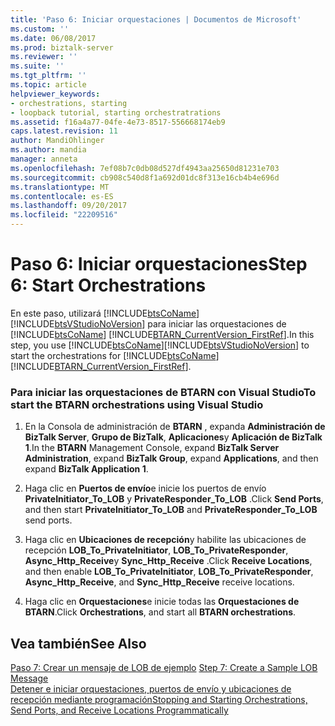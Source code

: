 ```yaml
---
title: 'Paso 6: Iniciar orquestaciones | Documentos de Microsoft'
ms.custom: ''
ms.date: 06/08/2017
ms.prod: biztalk-server
ms.reviewer: ''
ms.suite: ''
ms.tgt_pltfrm: ''
ms.topic: article
helpviewer_keywords:
- orchestrations, starting
- loopback tutorial, starting orchestratrations
ms.assetid: f16a4a77-04fe-4e73-8517-556668174eb9
caps.latest.revision: 11
author: MandiOhlinger
ms.author: mandia
manager: anneta
ms.openlocfilehash: 7ef08b7c0db08d527df4943aa25650d81231e703
ms.sourcegitcommit: cb908c540d8f1a692d01dc8f313e16cb4b4e696d
ms.translationtype: MT
ms.contentlocale: es-ES
ms.lasthandoff: 09/20/2017
ms.locfileid: "22209516"
---
```

# <a name="step-6-start-orchestrations"></a><span data-ttu-id="ee47e-102">Paso 6: Iniciar orquestaciones</span><span class="sxs-lookup"><span data-stu-id="ee47e-102">Step 6: Start Orchestrations</span></span>
<span data-ttu-id="ee47e-103">En este paso, utilizará [!INCLUDE[btsCoName](../../includes/btsconame-md.md)] [!INCLUDE[btsVStudioNoVersion](../../includes/btsvstudionoversion-md.md)] para iniciar las orquestaciones de [!INCLUDE[btsCoName](../../includes/btsconame-md.md)] [!INCLUDE[BTARN_CurrentVersion_FirstRef](../../includes/btarn-currentversion-firstref-md.md)].</span><span class="sxs-lookup"><span data-stu-id="ee47e-103">In this step, you use [!INCLUDE[btsCoName](../../includes/btsconame-md.md)][!INCLUDE[btsVStudioNoVersion](../../includes/btsvstudionoversion-md.md)] to start the orchestrations for [!INCLUDE[btsCoName](../../includes/btsconame-md.md)][!INCLUDE[BTARN_CurrentVersion_FirstRef](../../includes/btarn-currentversion-firstref-md.md)].</span></span>  
  
### <a name="to-start-the-btarn-orchestrations-using-visual-studio"></a><span data-ttu-id="ee47e-104">Para iniciar las orquestaciones de BTARN con Visual Studio</span><span class="sxs-lookup"><span data-stu-id="ee47e-104">To start the BTARN orchestrations using Visual Studio</span></span>  
  
1.  <span data-ttu-id="ee47e-105">En la Consola de administración de **BTARN** , expanda **Administración de BizTalk Server**, **Grupo de BizTalk**, **Aplicaciones**y **Aplicación de BizTalk 1**.</span><span class="sxs-lookup"><span data-stu-id="ee47e-105">In the **BTARN** Management Console, expand **BizTalk Server Administration**, expand **BizTalk Group**, expand **Applications**, and then expand **BizTalk Application 1**.</span></span>  
  
2.  <span data-ttu-id="ee47e-106">Haga clic en **Puertos de envío**e inicie los puertos de envío **PrivateInitiator_To_LOB** y **PrivateResponder_To_LOB** .</span><span class="sxs-lookup"><span data-stu-id="ee47e-106">Click **Send Ports**, and then start **PrivateInitiator_To_LOB** and **PrivateResponder_To_LOB** send ports.</span></span>  
  
3.  <span data-ttu-id="ee47e-107">Haga clic en **Ubicaciones de recepción**y habilite las ubicaciones de recepción **LOB_To_PrivateInitiator**, **LOB_To_PrivateResponder**, **Async_Http_Receive**y **Sync_Http_Receive** .</span><span class="sxs-lookup"><span data-stu-id="ee47e-107">Click **Receive Locations**, and then enable **LOB_To_PrivateInitiator**, **LOB_To_PrivateResponder**, **Async_Http_Receive**, and **Sync_Http_Receive** receive locations.</span></span>  
  
4.  <span data-ttu-id="ee47e-108">Haga clic en **Orquestaciones**e inicie todas las **Orquestaciones de BTARN**.</span><span class="sxs-lookup"><span data-stu-id="ee47e-108">Click **Orchestrations**, and start all **BTARN orchestrations**.</span></span>  
  
## <a name="see-also"></a><span data-ttu-id="ee47e-109">Vea también</span><span class="sxs-lookup"><span data-stu-id="ee47e-109">See Also</span></span>  
 <span data-ttu-id="ee47e-110">[Paso 7: Crear un mensaje de LOB de ejemplo](../../adapters-and-accelerators/accelerator-rosettanet/step-7-create-a-sample-lob-message.md) </span><span class="sxs-lookup"><span data-stu-id="ee47e-110">[Step 7: Create a Sample LOB Message](../../adapters-and-accelerators/accelerator-rosettanet/step-7-create-a-sample-lob-message.md) </span></span>  
 [<span data-ttu-id="ee47e-111">Detener e iniciar orquestaciones, puertos de envío y ubicaciones de recepción mediante programación</span><span class="sxs-lookup"><span data-stu-id="ee47e-111">Stopping and Starting Orchestrations, Send Ports, and Receive Locations Programmatically</span></span>](../../adapters-and-accelerators/accelerator-rosettanet/code-to-stop-and-start-orchestrations-send-ports-and-receive-locations.md)